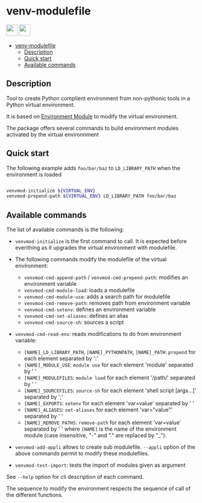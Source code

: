 # venv-modulefile

[<img src="https://www.python.org/static/community_logos/python-logo-master-v3-TM.png" height="30"/>](Python)
[<img src="https://raw.githubusercontent.com/cea-hpc/modules/v5.2.0/doc/img/modules_red.svg" height="30" style="background-color: white"/>](Environment_Module)

- [venv-modulefile](#venv-modulefile)
  - [Description](#description)
  - [Quick start](#quick-start)
  - [Available commands](#available-commands)

## Description

Tool to create Python complient environment from non-pythonic tools in a Python virtual
environment.

It is based on [Environment Module](https://modules.readthedocs.io/en/latest/) to
modify the virtual environment.

The package offers several commands to build environment modules activated by the virtual
environnment

## Quick start

The following example adds `foo/bar/baz` to `LD_LIBRARY_PATH` when the environment is loaded

```bash

venvmod-initialize ${VIRTUAL_ENV}
venvmod-prepend-path ${VIRTUAL_ENV} LD_LIBRARY_PATH foo/bar/baz

```

## Available commands

The list of available commands is the following:

- `venvmod-initialize` is the first command to call. It is expected before everithing as it upgrades
  the virtual environment with modulefile.

- The following commands modify the modulefile of the virtual environment:
  - `venvmod-cmd-append-path` / `venvmod-cmd-prepend-path`: modifies an environment variable
  - `venvmod-cmd-module-load`: loads a modulefile
  - `venvmod-cmd-module-use`: adds a search path for modulefile
  - `venvmod-cmd-remove-path`: removes path from environment variable
  - `venvmod-cmd-setenv`: defines an environment variable
  - `venvmod-cmd-set-aliases`: defines an alias
  - `venvmod-cmd-source-sh`: sources a script

- `venvmod-cmd-read-env`: reads modifications to do from environment variable:
  - `[NAME]_LD_LIBRARY_PATH`, `[NAME]_PYTHONPATH`, `[NAME]_PATH`: ``prepend`` for each element separated by ':'
  - `[NAME]_MODULE_USE`: ``module use`` for each element 'module' separated by ' '
  - `[NAME]_MODULEFILES`: ``module load`` for each element '/path/' separated by ' '
  - `[NAME]_SOURCEFILES`: ``source-sh`` for each element 'shell script [args...]' separated by ';'
  - `[NAME]_EXPORTS`: ``setenv`` for each element 'var=value' separated by ' '
  - `[NAME]_ALIASES`: ``set-aliases`` for each element 'var="value"' separated by ' '
  - `[NAME]_REMOVE_PATHS`: ``remove-path`` for each element 'var=value' separated by ' '
  where `[NAME]` is the name of the environment module (case insensitive, "-" and "." are replaced by "_").

- `venvmod-add-appli` allows to create sub modulefile. `--appli` option of the above commands
  permit to modify these modulefiles.

- `venvmod-test-import`: tests the import of modules given as argument

See `--help` option for cli description of each command.

The sequence to modify the environment respects the sequence of call of the different functions.
